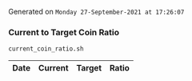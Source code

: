 Generated on `Monday 27-September-2021 at 17:26:07`

### Current to Target Coin Ratio
`current_coin_ratio.sh`

Date|Current|Target|Ratio
---|---|---|---
